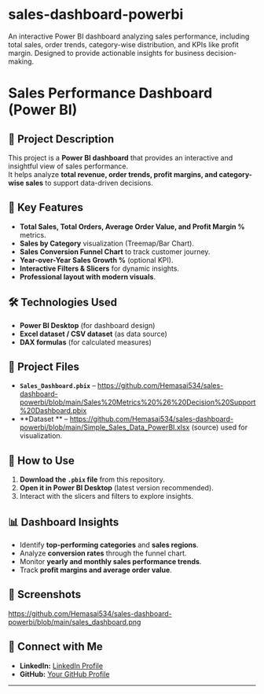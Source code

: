 # sales-dashboard-powerbi
An interactive Power BI dashboard analyzing sales performance, including total sales, order trends, category-wise distribution, and KPIs like profit margin. Designed to provide actionable insights for business decision-making.
# Sales Performance Dashboard (Power BI)

## 📌 Project Description
This project is a **Power BI dashboard** that provides an interactive and insightful view of sales performance.  
It helps analyze **total revenue, order trends, profit margins, and category-wise sales** to support data-driven decisions.

## 🎯 Key Features
- **Total Sales, Total Orders, Average Order Value, and Profit Margin %** metrics.
- **Sales by Category** visualization (Treemap/Bar Chart).
- **Sales Conversion Funnel Chart** to track customer journey.
- **Year-over-Year Sales Growth %** (optional KPI).
- **Interactive Filters & Slicers** for dynamic insights.
- **Professional layout with modern visuals**.

## 🛠️ Technologies Used
- **Power BI Desktop** (for dashboard design)
- **Excel dataset / CSV dataset** (as data source)
- **DAX formulas** (for calculated measures)

## 📂 Project Files
- **`Sales_Dashboard.pbix`** – https://github.com/Hemasai534/sales-dashboard-powerbi/blob/main/Sales%20Metrics%20%26%20Decision%20Support%20Dashboard.pbix
- **Dataset ** – https://github.com/Hemasai534/sales-dashboard-powerbi/blob/main/Simple_Sales_Data_PowerBI.xlsx (source)  used for visualization.

## 🚀 How to Use
1. **Download the `.pbix` file** from this repository.
2. **Open it in Power BI Desktop** (latest version recommended).
3. Interact with the slicers and filters to explore insights.

## 📊 Dashboard Insights
- Identify **top-performing categories** and **sales regions**.
- Analyze **conversion rates** through the funnel chart.
- Monitor **yearly and monthly sales performance trends**.
- Track **profit margins and average order value**.

## 📸 Screenshots 
https://github.com/Hemasai534/sales-dashboard-powerbi/blob/main/sales_dashboard.png

## 🤝 Connect with Me
- **LinkedIn:** [ LinkedIn Profile](www.linkedin.com/in/hema-sai-bendi-b432a0292)
- **GitHub:** [Your GitHub Profile]()

---
